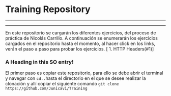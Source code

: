 # Training Repository
---
***
En este repositorio se cargarán los diferentes ejercicios, del proceso de práctica de Nicolás Carrillo.
A continuación se enumerarán los ejercicios cargados en el repositorio hasta el momento, al hacer click en los links, verán el paso a paso para probar los ejercicios.
[ 1. HTTP Headers(#1)]

### <a name="1"></a>A Heading in this SO entry!
El primer paso es copiar este repositorio, para ello se debe abrir el terminal y navegar con `cd..`hasta el directorio en el que se desee realizar la clonación y allí copiar el siguiente comando
`git clone https://github.com/Junicavi/Training`
